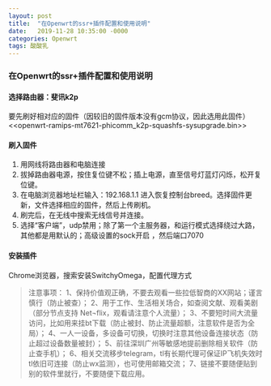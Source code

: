 ```yaml
---
layout: post
title:  "在Openwrt的ssr+插件配置和使用说明"
date:   2019-11-28 10:35:00 -0000
categories: Openwrt
tags: 酸酸乳 
---
```


### 在Openwrt的ssr+插件配置和使用说明

#### 选择路由器：斐讯k2p

要先刷好相对应的固件（因较旧的固件版本没有gcm协议，因此选用此固件）
<<openwrt-ramips-mt7621-phicomm_k2p-squashfs-sysupgrade.bin>>

#### 刷入固件

1. 用网线将路由器和电脑连接
2. 拔掉路由器电源，按住复位键不松；插上电源，直至信号灯蓝灯闪烁，松开复位键。
3. 在电脑浏览器地址栏输入：192.168.1.1  进入恢复控制台breed。选择固件更新，文件选择相应的固件，然后上传刷机。
4. 刷完后，在无线中搜索无线信号并连接。
5. 选择“客户端”，udp禁用；除了第一个主服务器，和运行模式选择绕过大路， 其他都是用默认的；高级设置的sock开启 ，然后端口7070

#### 安装插件

Chrome浏览器，搜索安装SwitchyOmega，配置代理方式

> 注意事项：
> 1、保持价值观正确，不要去观看一些拉低智商的XX网站；谨言慎行（防止被查）；
> 2、用于工作、生活相关场合，如查阅文献、观看美剧（部分节点支持 Net¬flix，观看请注意个人流量）；
> 3、不要短时间大流量访问，比如用来挂bt下载（防止被封、防止流量超额，注意软件是否为全局）；
> 4、一人一设备，多设备可切换，切换时注意其他设备连接状态（防止超过设备数量被封）；
> 5、前往深圳广州等敏感地提前删除相关软件（防止查手机）；
> 6、相关交流移步telegram，tl有长期代理可保证IP飞机失效时tl依旧可连接（防止wx监测），也可使用邮箱交流；
> 7、链接不要随便贴到别的软件里就行，不要随便下载应用。

